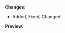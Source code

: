 <!--
List a summary of all changes made in this pull request. These can be simple bullet points or a
detailed list that explains each commit point-by-point.

For example:
- Added a runtime check which exits data generation script if missing a parameter
- Fixed an issue where long titles incorrectly wrap
- Changed all uses of the word "brand" to "star"
-->

**Changes:**

- Added, Fixed, Changed

<!--
Upload any relevant screenshots here. If the changes do not warrant screenshots (i.e. no visual
impact), then simply write "No visual changes"
-->

**Preview:**
